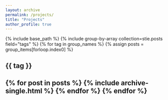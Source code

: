 ```yaml
---
layout: archive
permalink: /projects/
title: "Projects"
author_profile: true
---
```


{% include base_path %}
{% include group-by-array collection=stie.posts field="tags" %}
{% for tag in group_names %}
  {% assign posts = group_items[forloop.index0] %}
  <h2 id="{{ tag |slugify }} class="archive_subtitle">{{ tag }}<h2>
  {% for post in posts %}
    {% include archive-single.html %}
  {% endfor %}
{% endfor %}